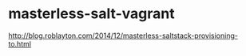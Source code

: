 masterless-salt-vagrant
=======================

http://blog.roblayton.com/2014/12/masterless-saltstack-provisioning-to.html
